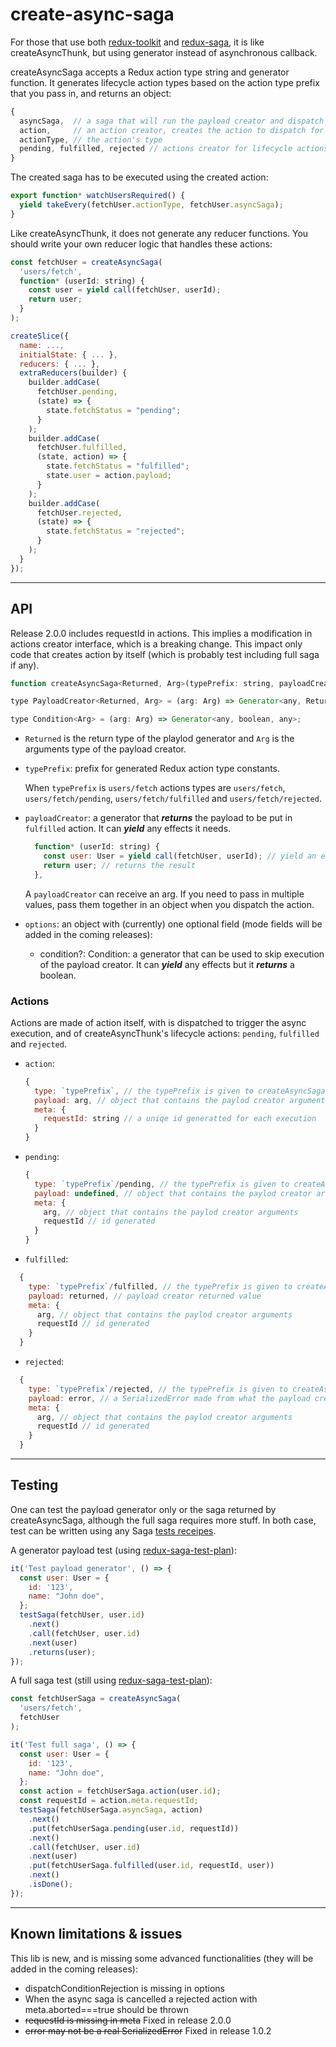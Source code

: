 # create-async-saga
For those that use both [redux-toolkit](https://redux-toolkit.js.org/) and [redux-saga](https://redux-saga.js.org/), it is like createAsyncThunk, but using generator instead of asynchronous callback.

createAsyncSaga accepts a Redux action type string and generator function. It generates lifecycle action types based on the action type prefix that you pass in, and returns an object:

```javascript
{
  asyncSaga,  // a saga that will run the payload creator and dispatch the lifecycle actions.
  action,     // an action creator, creates the action to dispatch for executing the saga
  actionType, // the action's type
  pending, fulfilled, rejected // actions creator for lifecycle actions
}
```

The created saga has to be executed using the created action:
```javascript
export function* watchUsersRequired() {
  yield takeEvery(fetchUser.actionType, fetchUser.asyncSaga);
}
```

Like createAsyncThunk, it does not generate any reducer functions. You should write your own reducer logic that handles these actions:

```javascript
const fetchUser = createAsyncSaga(
  'users/fetch',
  function* (userId: string) {
    const user = yield call(fetchUser, userId);
    return user;
  }
);

createSlice({
  name: ...,
  initialState: { ... },
  reducers: { ... },
  extraReducers(builder) {
    builder.addCase(
      fetchUser.pending,
      (state) => { 
        state.fetchStatus = "pending"; 
      }
    );
    builder.addCase(
      fetchUser.fulfilled,
      (state, action) => {
        state.fetchStatus = "fulfilled";
        state.user = action.payload;
      }
    );
    builder.addCase(
      fetchUser.rejected,
      (state) => {
        state.fetchStatus = "rejected"; 
      }
    );
  }
});
```


---
## API

Release 2.0.0 includes requestId in actions. This implies a modification in actions creator interface, which is a breaking change.
This impact only code that creates action by itself (which is probably test including full saga if any).

```javascript
function createAsyncSaga<Returned, Arg>(typePrefix: string, payloadCreator: PayloadCreator<Returned, Arg>, options?: AsyncSagaOptions<Arg>)

type PayloadCreator<Returned, Arg> = (arg: Arg) => Generator<any, Returned, any>;

type Condition<Arg> = (arg: Arg) => Generator<any, boolean, any>;
```
* `Returned` is the return type of the playlod generator and `Arg` is the arguments type of the payload creator.
* `typePrefix`: prefix for generated Redux action type constants.

    When `typePrefix` is `users/fetch` actions types are `users/fetch`, `users/fetch/pending`, `users/fetch/fulfilled` and `users/fetch/rejected`.

* `payloadCreator`: a generator that __*returns*__ the payload to be put in `fulfilled` action. It can __*yield*__ any effects it needs.
    ```javascript
      function* (userId: string) {
        const user: User = yield call(fetchUser, userId); // yield an effect
        return user; // returns the result
      },
    ```
    A `payloadCreator` can receive an arg. If you need to pass in multiple values, pass them together in an object when you dispatch the action.

* `options`: an object with (currently) one optional field (mode fields will be added in the coming releases):
    * condition?: Condition<Arg>: a generator that can be used to skip execution of the payload creator. It can __*yield*__ any effects but it __*returns*__ a boolean.

### Actions
Actions are made of action itself, with is dispatched to trigger the async execution, and of createAsyncThunk's lifecycle actions: `pending`, `fulfilled` and `rejected`.
  * `action`:
    ```javascript
    {
      type: `typePrefix`, // the typePrefix is given to createAsyncSaga
      payload: arg, // object that contains the paylod creator arguments 
      meta: {
        requestId: string // a uniqe id generatted for each execution
      }
    }
    ```
  * `pending`:
    ```javascript
    {
      type: `typePrefix`/pending, // the typePrefix is given to createAsyncSaga
      payload: undefined, // object that contains the paylod creator arguments 
      meta: {
        arg, // object that contains the paylod creator arguments
        requestId // id generated 
      }
    }
    ```
  * `fulfilled`:
  ```javascript
    {
      type: `typePrefix`/fulfilled, // the typePrefix is given to createAsyncSaga
      payload: returned, // payload creator returned value 
      meta: {
        arg, // object that contains the paylod creator arguments
        requestId // id generated 
      }
    }
  ```
  * `rejected`:
  ```javascript
    {
      type: `typePrefix`/rejected, // the typePrefix is given to createAsyncSaga
      payload: error, // a SerializedError made from what the payload creator thrown 
      meta: {
        arg, // object that contains the paylod creator arguments
        requestId // id generated 
      }
    }
  ```

---
## Testing
One can test the payload generator only or the saga returned by createAsyncSaga, although the full saga requires more stuff. In both case, test can be written using any Saga [tests receipes](https://redux-saga.js.org/docs/advanced/Testing).

A generator payload test (using [redux-saga-test-plan](https://github.com/jfairbank/redux-saga-test-plan)):
```javascript
it('Test payload generator', () => {
  const user: User = {
    id: '123',
    name: "John doe",
  };
  testSaga(fetchUser, user.id)
    .next()
    .call(fetchUser, user.id)
    .next(user)
    .returns(user);
});
```

A full saga test (still using [redux-saga-test-plan](https://github.com/jfairbank/redux-saga-test-plan)):
```javascript
const fetchUserSaga = createAsyncSaga(
  'users/fetch',
  fetchUser
);

it('Test full saga', () => {
  const user: User = {
    id: '123',
    name: "John doe",
  };
  const action = fetchUserSaga.action(user.id);
  const requestId = action.meta.requestId;
  testSaga(fetchUserSaga.asyncSaga, action)
    .next()
    .put(fetchUserSaga.pending(user.id, requestId))
    .next()
    .call(fetchUser, user.id)
    .next(user)
    .put(fetchUserSaga.fulfilled(user.id, requestId, user))
    .next()
    .isDone();
});
```

---
## Known limitations & issues
This lib is new, and is missing some advanced functionalities (they will be added in the coming releases):
  * dispatchConditionRejection is missing in options
  * When the async saga is cancelled a rejected action with meta.aborted===true should be thrown
  * ~~requestId is missing in meta~~ Fixed in release 2.0.0
  * ~~error may not be a real SerializedError~~ Fixed in release 1.0.2
  